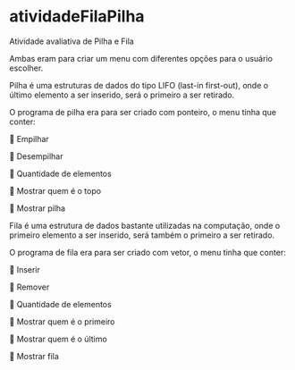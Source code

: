 # atividadeFilaPilha
Atividade avaliativa de Pilha e Fila

Ambas eram para criar um menu com diferentes opções para o usuário escolher.

Pilha é uma estruturas de dados do tipo LIFO (last-in first-out), onde o último elemento a ser inserido, será o primeiro a ser retirado. 


O programa de pilha era para ser criado com ponteiro, o menu tinha que conter:

🍄 Empilhar

🍄 Desempilhar

🍄 Quantidade de elementos 

🍄 Mostrar quem é o topo

🍄 Mostrar pilha

Fila é uma estrutura de dados bastante utilizadas na computação, onde o primeiro elemento a ser inserido, será também o primeiro a ser retirado.

O programa de fila era para ser criado com vetor, o menu tinha que conter:

🍄 Inserir

🍄 Remover

🍄 Quantidade de elementos 

🍄 Mostrar quem é o primeiro 

🍄 Mostrar quem é o último

🍄 Mostrar fila
